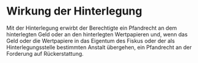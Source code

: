 # Wirkung der Hinterlegung

Mit der Hinterlegung erwirbt der Berechtigte ein Pfandrecht an dem hinterlegten Geld oder an den hinterlegten Wertpapieren und, wenn das Geld oder die Wertpapiere in das Eigentum des Fiskus oder der als Hinterlegungsstelle bestimmten Anstalt übergehen, ein Pfandrecht an der Forderung auf Rückerstattung. 

